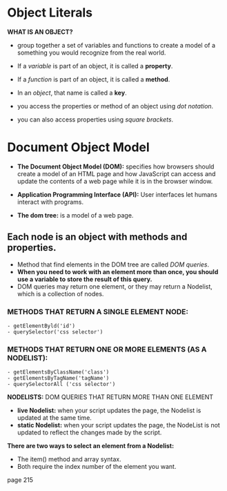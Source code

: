 # Object Literals

**WHAT IS AN OBJECT?**
  - group together a set of variables and functions to create a model of a something you would recognize from the real world.

- If a *variable* is part of an object, it is called a **property**.
- If a *function* is part of an object, it is called a **method**.
- In an *object*, that name is called a **key**.
- you access the properties or method of an object using *dot notation*. 
- you can also access properties using *square brackets*. 

  
# Document Object Model
 
- **The Document Object Model (DOM):** specifies how browsers should create a model of an HTML page and how JavaScript can access and update the contents of a web page while it is in the browser window.

- **Application Programming Interface (API):** User interfaces let humans interact with programs.
- **The dom tree:** is a model of a web page.

##  Each node is an object with methods and properties.

- Method that find elements in the DOM tree are called *DOM queries*.
- **When you need to work with an element more than once, you should use a variable to store the result of this query.**
- DOM queries may return one element, or they may return a Nodelist, which is a collection of nodes.
 ### METHODS THAT RETURN A SINGLE ELEMENT NODE:
    - getElementByld('id')
    - querySelector('css selector')

### METHODS THAT RETURN ONE OR MORE ELEMENTS (AS A NODELIST):
    - getElementsByClassName('class')
    - getElementsByTagName('tagName')
    - querySelectorAll ('css selector')

**NODELISTS:** DOM QUERIES THAT RETURN MORE THAN ONE ELEMENT
  - **live Nodelist:** when your script updates the page, the Nodelist is updated at the same time.
  - **static Nodelist:** when your script updates the page, the NodeList is not updated to reflect the changes made by the script.

**There are two ways to select an element from a Nodelist:**
  - The item() method and array syntax.
  - Both require the index number of the element you want.

  page 215
  